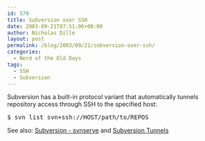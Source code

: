 ```yaml
---
id: 579
title: Subversion over SSH
date: 2003-09-21T07:51:06+00:00
author: Nicholas Dille
layout: post
permalink: /blog/2003/09/21/subversion-over-ssh/
categories:
  - Nerd of the Old Days
tags:
  - SSH
  - Subversion
---
```

Subversion has a built-in protocol variant that automatically tunnels repository access through SSH to the specified host:

<!--more-->

<pre class="listing">$ svn list svn+ssh://HOST/path/to/REPOS</pre>

See also: [Subversion - svnserve](/blog/2005/01/30/subversion-svnserve/ "Subversion – svnserve") and [Subversion Tunnels](/blog/2005/01/30/subversion-tunnels/ "Subversion Tunnels")

